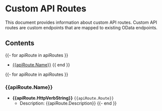 ﻿# Custom API Routes

This document provides information about custom API routes. Custom API routes are custom endpoints that are mapped to existing OData endpoints.

## Contents
{{- for apiRoute in apiRoutes }}
- [{{apiRoute.Name}}](#{{apiRoute.Name}})
{{ end }}

{{- for apiRoute in apiRoutes }}
### {{apiRoute.Name}}
- **{{apiRoute.HttpVerbString}}** `{{apiRoute.Route}}`
  - Description: {{apiRoute.Description}}
{{- end }}